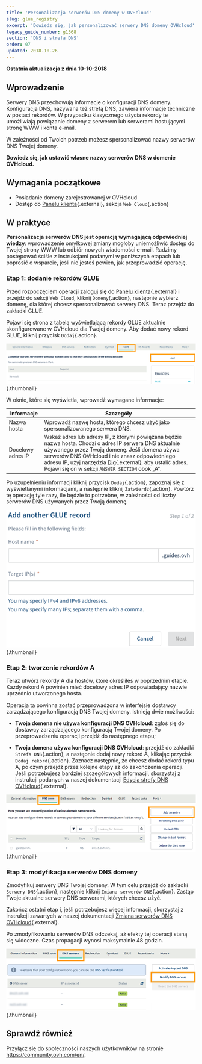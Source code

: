 ```yaml
---
title: 'Personalizacja serwerów DNS domeny w OVHcloud'
slug: glue_registry
excerpt: 'Dowiedz się, jak personalizować serwery DNS domeny OVHcloud'
legacy_guide_number: g1568
section: 'DNS i strefa DNS'
order: 07
updated: 2018-10-26
---
```


**Ostatnia aktualizacja z dnia 10-10-2018**

## Wprowadzenie

Serwery DNS przechowują informacje o konfiguracji DNS domeny. Konfiguracja DNS, nazywana też strefą DNS, zawiera informacje techniczne w postaci rekordów. W przypadku klasycznego użycia rekordy te umożliwiają powiązanie domeny z serwerem lub serwerami hostującymi stronę WWW i konta e-mail.

W zależności od Twoich potrzeb możesz spersonalizować nazwy serwerów DNS Twojej domeny.

**Dowiedz się, jak ustawić własne nazwy serwerów DNS w domenie OVHcloud.**

## Wymagania początkowe

- Posiadanie domeny zarejestrowanej w OVHcloud
- Dostęp do [Panelu klienta](https://www.ovh.com/auth/?action=gotomanager&from=https://www.ovh.pl/&ovhSubsidiary=pl){.external}, sekcja `Web Cloud`{.action}

## W praktyce

**Personalizacja serwerów DNS jest operacją wymagającą odpowiedniej wiedzy**: wprowadzenie omyłkowej zmiany mogłoby uniemożliwić dostęp do Twojej strony WWW lub odbiór nowych wiadomości e-mail. Radzimy postępować ściśle z instrukcjami podanymi w poniższych etapach lub poprosić o wsparcie, jeśli nie jesteś pewien, jak przeprowadzić operację.

### Etap 1: dodanie rekordów GLUE

Przed rozpoczęciem operacji zaloguj się do [Panelu klienta](https://www.ovh.com/auth/?action=gotomanager&from=https://www.ovh.pl/&ovhSubsidiary=pl){.external} i przejdź do sekcji `Web Cloud`, kliknij `Domeny`{.action}, następnie wybierz domenę, dla której chcesz spersonalizować serwery DNS. Teraz przejdź do zakładki GLUE.

Pojawi się strona z tabelą wyświetlającą rekordy GLUE aktualnie skonfigurowane w OVHcloud dla Twojej domeny. Aby dodać nowy rekord GLUE, kliknij przycisk `Dodaj`{.action}.

![rekordy glue registry](images/customize-dns-servers-step1.png){.thumbnail}

W oknie, które się wyświetla, wprowadź wymagane informacje:

|Informacje|Szczegóły| 
|---|---|
|Nazwa hosta|Wprowadź nazwę hosta, którego chcesz użyć jako spersonalizowanego serwera DNS.|
|Docelowy adres IP|Wskaż adres lub adresy IP, z którymi powiązana będzie nazwa hosta. Chodzi o adres IP serwera DNS aktualnie używanego przez Twoją domenę. Jeśli domena używa serwerów DNS OVHcloud i nie znasz odpowiedniego adresu IP, użyj narzędzia [Dig](https://www.ovh.pl/pomoc/narzedzia/dig_domain.pl){.external}, aby ustalić adres. Pojawi się on w sekcji `ANSWER SECTION` obok „A”.|

Po uzupełnieniu informacji kliknij przycisk `Dodaj`{.action}, zapoznaj się z wyświetlanymi informacjami, a następnie kliknij `Zatwierdź`{.action}. Powtórz tę operację tyle razy, ile będzie to potrzebne, w zależności od liczby serwerów DNS używanych przez Twoją domenę.

![rekordy glue registry](images/customize-dns-servers-step2.png){.thumbnail}

### Etap 2: tworzenie rekordów A

Teraz utwórz rekordy A dla hostów, które określiłeś w poprzednim etapie. Każdy rekord A powinien mieć docelowy adres IP odpowiadający nazwie uprzednio utworzonego hosta.

Operacja ta powinna zostać przeprowadzona w interfejsie dostawcy zarządzającego konfiguracją DNS Twojej domeny. Istnieją dwie możliwości:

- **Twoja domena nie używa konfiguracji DNS OVHcloud**: zgłoś się do dostawcy zarządzającego konfiguracją Twojej domeny. Po przeprowadzeniu operacji przejdź do następnego etapu;

- **Twoja domena używa konfiguracji DNS OVHcloud**: przejdź do zakładki `Strefa DNS`{.action}, a następnie dodaj nowy rekord A, klikając przycisk `Dodaj rekord`{.action}. Zaznacz następnie, że chcesz dodać rekord typu A, po czym przejdź przez kolejne etapy aż do zakończenia operacji. Jeśli potrzebujesz bardziej szczegółowych informacji, skorzystaj z instrukcji podanych w naszej dokumentacji [Edycja strefy DNS OVHcloud](https://docs.ovh.com/pl/domains/hosting_www_jak_edytowac_strefe_dns/){.external}. 

![rekordy glue registry](images/customize-dns-servers-step3.png){.thumbnail}

### Etap 3: modyfikacja serwerów DNS domeny

Zmodyfikuj serwery DNS Twojej domeny. W tym celu przejdź do zakładki `Serwery DNS`{.action}, następnie kliknij `Zmiana serwerów DNS`{.action}. Zastąp Twoje aktualne serwery DNS serwerami, których chcesz użyć. 

Zakończ ostatni etap i, jeśli potrzebujesz więcej informacji, skorzystaj z instrukcji zawartych w naszej dokumentacji [Zmiana serwerów DNS OVHcloud](https://docs.ovh.com/pl/domains/hosting_www_informacje_na_temat_serwerow_dns/){.external}.

Po zmodyfikowaniu serwerów DNS odczekaj, aż efekty tej operacji staną się widoczne. Czas propagacji wynosi maksymalnie 48 godzin. 

![rekordy glue registry](images/customize-dns-servers-step4.png){.thumbnail}

## Sprawdź również

Przyłącz się do społeczności naszych użytkowników na stronie <https://community.ovh.com/en/>.